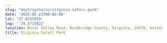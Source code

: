 ```yaml
---
slug: "daytrip/na/us/virginia-safari-park"
date: '2025-05-23T00:00:00'
lat: '37.6535059'
lng: '-79.5715822'
location: Rural Valley Road, Rockbridge County, Virginia, 24578, United States
title: Virginia Safari Park
---
```



